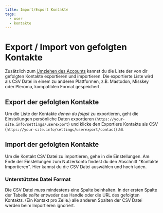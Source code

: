 ```yaml
---
title: Import/Export Kontakte
tags:
  - user
  - kontakte
---
```

# Export / Import von gefolgten Kontakte

Zusätzlich zum [Umziehen des Accounts](./move-account.md) kannst du die Liste der von dir gefolgten Kontakte exportieren und importieren.
Die exportierte Liste wird als CSV Datei in einem zu anderen Plattformen, z.B. Mastodon, Misskey oder Pleroma, kompatiblen Format gespeichert.

## Export der gefolgten Kontakte

Um die Liste der Kontakte *denen du folgst* zu exportieren, geht die Einstellungen persönliche Daten exportieren (`https://your-site.info/settings/userexport`) und klicke den Exportiere Kontakte als CSV (`https://your-site.info/settings/userexport/contact`) an.

## Import der gefolgten Kontakte

Um die Kontakt CSV Datei zu importieren, gehe in die Einstellungen.
Am Ende der Einstellungen zum Nutzerkonto findest du den Abschnitt "Kontakte Importieren".
Hier kannst du die CSV Datei auswählen und hoch laden.

### Unterstütztes Datei Format

Die CSV Datei *muss* mindestens eine Spalte beinhalten.
In der ersten Spalte der Tabelle *sollte* entweder das Handle oder die URL des gefolgten Kontakts.
(Ein Kontakt pro Zeile.)
alle anderen Spalten der CSV Datei werden beim Importieren ignoriert.
